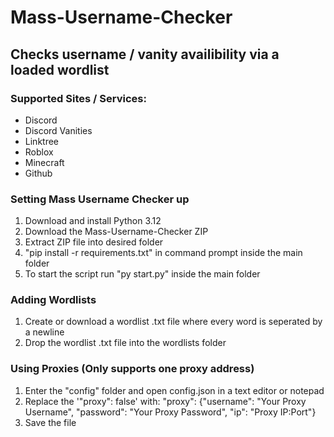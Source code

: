 #             Mass-Username-Checker
## Checks username / vanity availibility via a loaded wordlist

### Supported Sites / Services:
- Discord
- Discord Vanities
- Linktree
- Roblox
- Minecraft
- Github

### Setting Mass Username Checker up
1. Download and install Python 3.12
2. Download the Mass-Username-Checker ZIP
3. Extract ZIP file into desired folder
4. "pip install -r requirements.txt" in command prompt inside the main folder
5. To start the script run "py start.py" inside the main folder

### Adding Wordlists
1. Create or download a wordlist .txt file where every word is seperated by a newline
2. Drop the wordlist .txt file into the wordlists folder

### Using Proxies (Only supports one proxy address)
1. Enter the "config" folder and open config.json in a text editor or notepad
2. Replace the '"proxy": false' with:
               "proxy": {"username": "Your Proxy Username", "password": "Your Proxy Password", "ip": "Proxy IP:Port"}
4. Save the file

